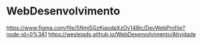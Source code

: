 # WebDesenvolvimento
https://www.figma.com/file/5Nmj5GzKjaodpXzOv148lc/DevWebProfile?node-id=0%3A1
https://wesleiads.github.io/WebDesenvolvimento/Atividade
